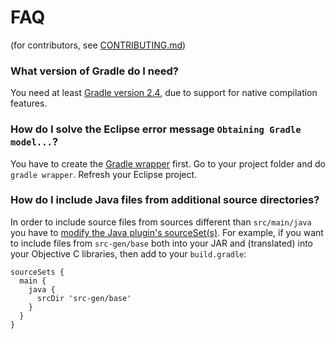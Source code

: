 # FAQ
(for contributors, see [CONTRIBUTING.md](CONTRIBUTING.md))

### What version of Gradle do I need?

You need at least [Gradle version 2.4](https://discuss.gradle.org/t/gradle-2-4-released/9471), due to support for native compilation features.

### How do I solve the Eclipse error message ``Obtaining Gradle model...``?

You have to create the [Gradle wrapper](https://docs.gradle.org/current/userguide/gradle_wrapper.html) first. Go to your project folder and do ``gradle wrapper``. Refresh your Eclipse project.

### How do I include Java files from additional source directories?

In order to include source files from sources different than ``src/main/java`` you have to [modify the Java plugin's sourceSet(s)](https://docs.gradle.org/current/userguide/java_plugin.html#N11FD1). For example, if you want to include files from ``src-gen/base`` both into your JAR and (translated) into your Objective C libraries, then add to your ``build.gradle``:

```
sourceSets {
  main {
    java {
      srcDir 'src-gen/base'
    }
  }
}
```
